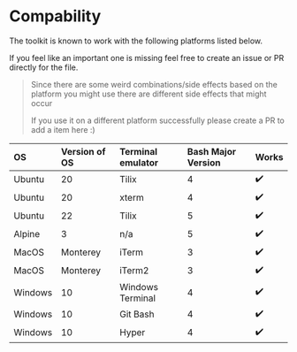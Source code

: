 Compability
===

The toolkit is known to work with the following platforms listed below.

If you feel like an important one is missing feel free to create an issue or PR directly for the file.

> Since there are some weird combinations/side effects based on the platform you might use there are different side
> effects that might occur
>
> If you use it on a different platform successfully please create a PR to add a item here :)

| OS      | Version of OS | Terminal emulator | Bash Major Version | Works 
|:--------|:--------------|:------------------|:-------------------|:------
| Ubuntu  | 20            | Tilix             | 4                  | ✔️    
| Ubuntu  | 20            | xterm             | 4                  | ✔️    
| Ubuntu  | 22            | Tilix             | 5                  | ✔️    
| Alpine  | 3             | n/a               | 5                  | ✔️    
| MacOS   | Monterey      | iTerm             | 3                  | ✔️    
| MacOS   | Monterey      | iTerm2            | 3                  | ✔️    
| Windows | 10            | Windows Terminal  | 4                  | ✔️    
| Windows | 10            | Git Bash          | 4                  | ✔️    
| Windows | 10            | Hyper             | 4                  | ✔️    
